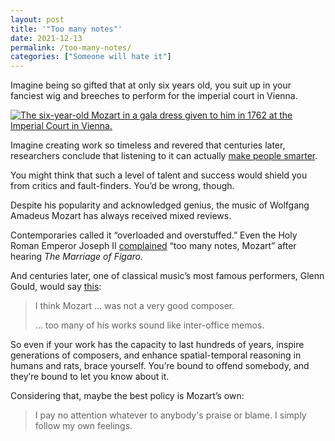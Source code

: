 ```yaml
---
layout: post
title: '"Too many notes"'
date: 2021-12-13
permalink: /too-many-notes/
categories: ["Someone will hate it"]
---
```


Imagine being so gifted that at only six years old, you suit up in your fanciest wig and breeches to perform for the imperial court in Vienna.

[![The six-year-old Mozart in a gala dress given to him in 1762 at the Imperial Court in Vienna.](https://bucketeer-e05bbc84-baa3-437e-9518-adb32be77984.s3.amazonaws.com/public/images/b987a1bc-4308-41a8-81d4-e52f35cd20e1_600x800.jpeg)](https://substackcdn.com/image/fetch/f_auto,q_auto:good,fl_progressive:steep/https%3A%2F%2Fbucketeer-e05bbc84-baa3-437e-9518-adb32be77984.s3.amazonaws.com%2Fpublic%2Fimages%2Fb987a1bc-4308-41a8-81d4-e52f35cd20e1_600x800.jpeg)

Imagine creating work so timeless and revered that centuries later, researchers conclude that listening to it can actually [make people smarter](https://www.ncbi.nlm.nih.gov/pmc/articles/PMC1281386/).

You might think that such a level of talent and success would shield you from critics and fault-finders. You’d be wrong, though.

Despite his popularity and acknowledged genius, the music of Wolfgang Amadeus Mozart has always received mixed reviews.

Contemporaries called it “overloaded and overstuffed.” Even the Holy Roman Emperor Joseph II [complained](https://www.cambridge.org/core/books/abs/crafty-art-of-opera/too-many-notes/A00D42E5F362E147362F718CF4F6747F) “too many notes, Mozart” after hearing _The Marriage of Figaro._

And centuries later, one of classical music’s most famous performers, Glenn Gould, would say [this](http://www.glenngould.tv/2020/09/28/how-mozart-became-a-bad-composer-from-glenngould-magazine-by-kevin-bazzana/):

> I think Mozart … was not a very good composer.
>
> … too many of his works sound like inter-office memos.

So even if your work has the capacity to last hundreds of years, inspire generations of composers, and enhance spatial-temporal reasoning in humans and rats, brace yourself. You’re bound to offend somebody, and they’re bound to let you know about it.

Considering that, maybe the best policy is Mozart’s own:

> I pay no attention whatever to anybody's praise or blame. I simply follow my own feelings.

